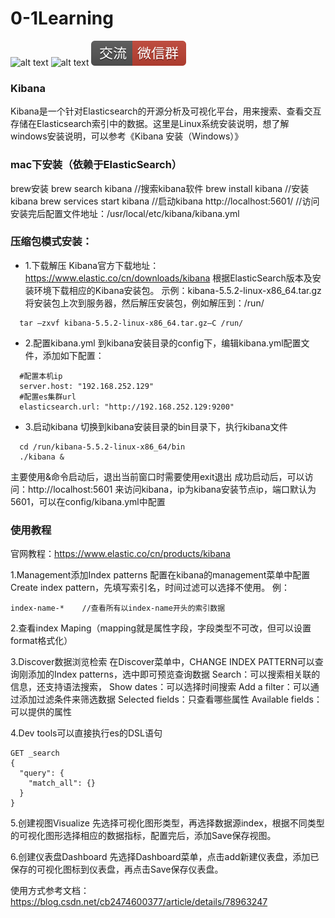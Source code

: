 # 0-1Learning

![alt text](../static/common/svg/luoxiaosheng.svg "公众号")
![alt text](../static/common/svg/luoxiaosheng_learning.svg "学习")
![alt text](../static/common/svg/luoxiaosheng_wechat.svg "微信")


### Kibana
Kibana是一个针对Elasticsearch的开源分析及可视化平台，用来搜索、查看交互存储在Elasticsearch索引中的数据。这里是Linux系统安装说明，想了解windows安装说明，可以参考《Kibana 安装（Windows）》

### mac下安装（依赖于ElasticSearch）
brew安装
brew search kibana   //搜索kibana软件
brew install kibana  //安装kibana
brew services start kibana   //启动kibana
http://localhost:5601/      //访问
安装完后配置文件地址：/usr/local/etc/kibana/kibana.yml

### 压缩包模式安装：
* 1.下载解压
  Kibana官方下载地址：https://www.elastic.co/cn/downloads/kibana
  根据ElasticSearch版本及安装环境下载相应的Kibana安装包。
  示例：kibana-5.5.2-linux-x86_64.tar.gz
  将安装包上次到服务器，然后解压安装包，例如解压到：/run/
```
  tar –zxvf kibana-5.5.2-linux-x86_64.tar.gz–C /run/
```

* 2.配置kibana.yml
   到kibana安装目录的config下，编辑kibana.yml配置文件，添加如下配置：
```
  #配置本机ip
  server.host: "192.168.252.129"
  #配置es集群url
  elasticsearch.url: "http://192.168.252.129:9200"
```
* 3.启动kibana
  切换到kibana安装目录的bin目录下，执行kibana文件
```
  cd /run/kibana-5.5.2-linux-x86_64/bin
  ./kibana &
```
  主要使用&命令启动后，退出当前窗口时需要使用exit退出
  成功启动后，可以访问：http://localhost:5601 来访问kibana，ip为kibana安装节点ip，端口默认为5601，可以在config/kibana.yml中配置

### 使用教程
官网教程：https://www.elastic.co/cn/products/kibana

1.Management添加Index patterns
配置在kibana的management菜单中配置Create index pattern，先填写索引名，时间过滤可以选择不使用。
例：
```
index-name-*    //查看所有以index-name开头的索引数据
```
      
2.查看index Maping（mapping就是属性字段，字段类型不可改，但可以设置format格式化）

3.Discover数据浏览检索
在Discover菜单中，CHANGE INDEX PATTERN可以查询刚添加的Index patterns，选中即可预览查询数据
Search：可以搜索相关联的信息，还支持语法搜索，
Show dates：可以选择时间搜索
Add a filter：可以通过添加过滤条件来筛选数据
Selected fields：只查看哪些属性
Available fields：可以提供的属性

4.Dev tools可以直接执行es的DSL语句
```
GET _search
{
  "query": {
    "match_all": {}
  }
}
```
5.创建视图Visualize
先选择可视化图形类型，再选择数据源index，根据不同类型的可视化图形选择相应的数据指标，配置完后，添加Save保存视图。

6.创建仪表盘Dashboard
先选择Dashboard菜单，点击add新建仪表盘，添加已保存的可视化图标到仪表盘，再点击Save保存仪表盘。



使用方式参考文档：https://blog.csdn.net/cb2474600377/article/details/78963247
